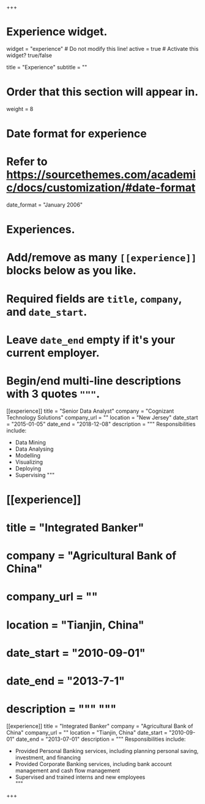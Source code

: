 +++
# Experience widget.
widget = "experience"  # Do not modify this line!
active = true  # Activate this widget? true/false

title = "Experience"
subtitle = ""

# Order that this section will appear in.
weight = 8

# Date format for experience
#   Refer to https://sourcethemes.com/academic/docs/customization/#date-format
date_format = "January 2006"

# Experiences.
#   Add/remove as many `[[experience]]` blocks below as you like.
#   Required fields are `title`, `company`, and `date_start`.
#   Leave `date_end` empty if it's your current employer.
#   Begin/end multi-line descriptions with 3 quotes `"""`.
[[experience]]
  title = "Senior Data Analyst"
  company = "Cognizant Technology Solutions"
  company_url = ""
  location = "New Jersey"
  date_start = "2015-01-05"
  date_end = "2018-12-08"
  description = """
  Responsibilities include:  
  * Data Mining  
  * Data Analysing  
  * Modelling  
  * Visualizing  
  * Deploying  
  * Supervising
  """

#  [[experience]]
#  title = "Integrated Banker"
#  company = "Agricultural Bank of China"
#  company_url = ""
#  location = "Tianjin, China"
#  date_start = "2010-09-01"
#  date_end = "2013-7-1"
#  description = """ """

[[experience]]
  title = "Integrated Banker"
  company = "Agricultural Bank of China"
  company_url = ""
  location = "Tianjin, China"
  date_start = "2010-09-01"
  date_end = "2013-07-01"
  description = """
  Responsibilities include:  
  * Provided Personal Banking services, including planning personal saving, investment, and financing    
  * Provided Corporate Banking services, including bank account management and cash flow management    
  * Supervised and trained interns and new employees    
  """



+++
